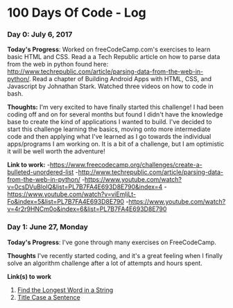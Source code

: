 # 100 Days Of Code - Log

### Day 0: July 6, 2017

**Today's Progress**: Worked on freeCodeCamp.com's exercises to learn basic HTML and CSS. Read a a Tech Republic article on how to parse data from the web in python found here: http://www.techrepublic.com/article/parsing-data-from-the-web-in-python/. Read a chapter of Building Android Apps with HTML, CSS, and Javascript by Johnathan Stark. Watched three videos on how to code in bash. 

**Thoughts:** I'm very excited to have finally started this challenge! I had been coding off and on for several months but found I didn't have the knowledge base to create the kind of applications I wanted to build. I've decided to start this challenge learning the basics, moving onto more intermediate code and then applying what I've learned as I go towards the individual apps/programs I am working on. It is a bit of a challenge, but I am optimistic it will be well worth the adventure!

**Link to work:** 
-https://www.freecodecamp.org/challenges/create-a-bulleted-unordered-list
-http://www.techrepublic.com/article/parsing-data-from-the-web-in-python/
-https://www.youtube.com/watch?v=0csDVuBloIQ&list=PL7B7FA4E693D8E790&index=4
-https://www.youtube.com/watch?v=viEmljLt-Fo&index=5&list=PL7B7FA4E693D8E790
-https://www.youtube.com/watch?v=4r2r9HNCm0o&index=6&list=PL7B7FA4E693D8E790

### Day 1: June 27, Monday

**Today's Progress**: I've gone through many exercises on FreeCodeCamp.

**Thoughts** I've recently started coding, and it's a great feeling when I finally solve an algorithm challenge after a lot of attempts and hours spent.

**Link(s) to work**
1. [Find the Longest Word in a String](https://www.freecodecamp.com/challenges/find-the-longest-word-in-a-string)
2. [Title Case a Sentence](https://www.freecodecamp.com/challenges/title-case-a-sentence)
